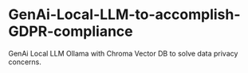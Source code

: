 # GenAi-Local-LLM-to-accomplish-GDPR-compliance
GenAi Local LLM Ollama with Chroma Vector DB to solve data privacy concerns.
